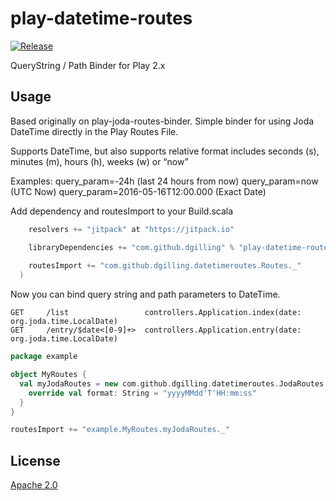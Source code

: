 # play-datetime-routes

[![Release](https://jitpack.io/v/dgilling/play-datetime-routes.svg)](https://jitpack.io/#dgilling/play-datetime-routes)

QueryString / Path Binder for Play 2.x

## Usage

Based originally on play-joda-routes-binder. Simple binder for using
Joda DateTime directly in the Play Routes File.

Supports DateTime, but also supports relative format includes seconds (s), minutes (m), hours (h), weeks (w) or “now” 
 
Examples:
query_param=-24h                    (last 24 hours from now)
query_param=now 	                (UTC Now)
query_param=2016-05-16T12:00.000    (Exact Date)

Add dependency and routesImport to your Build.scala

```scala
    resolvers += "jitpack" at "https://jitpack.io"

	libraryDependencies += "com.github.dgilling" % "play-datetime-routes" % "0.1.2"	
    
    routesImport += "com.github.dgilling.datetimeroutes.Routes._"
  )
```

Now you can bind query string and path parameters to DateTime.
```
GET     /list                 controllers.Application.index(date: org.joda.time.LocalDate)
GET     /entry/$date<[0-9]+>  controllers.Application.entry(date: org.joda.time.LocalDate)
```


```scala
package example

object MyRoutes {
  val myJodaRoutes = new com.github.dgilling.datetimeroutes.JodaRoutes {
    override val format: String = "yyyyMMdd'T'HH:mm:ss"
  }
}
```

```scala
routesImport += "example.MyRoutes.myJodaRoutes._"
```


## License
[Apache 2.0](http://www.apache.org/licenses/LICENSE-2.0)
